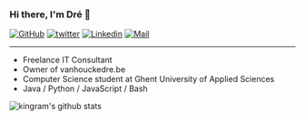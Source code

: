 ### Hi there, I'm Dré 👋

[![GitHub](https://img.shields.io/badge/GitHub-vanhoucked-greenyellow?logo=github)](https://github.com/vanhoucked)
[![twitter](https://img.shields.io/badge/Tweet-VanhouckeDre-blue?logo=twitter)](https://twitter.com/VanhouckeDre)
[![Linkedin](https://img.shields.io/badge/Linkedin-drévanhoucke-blue?logo=linkedin)](https://www.linkedin.com/in/dr%C3%A9vanhoucke/)
[![Mail](https://img.shields.io/badge/Mail-info@vanhouckedre.be-red?logo=Mail.Ru)](mailto:info@vanhouckedre.be)

---

- Freelance IT Consultant
- Owner of vanhouckedre.be
- Computer Science student at Ghent University of Applied Sciences
- Java / Python / JavaScript / Bash

<img src="https://github-readme-stats.vercel.app/api?username=vanhoucked&show_icons=true&theme=vue" alt="kingram's github stats" />
